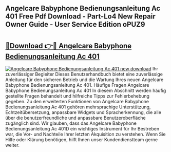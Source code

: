 ## Angelcare Babyphone Bedienungsanleitung Ac 401 Free Pdf Download - Part-Lo4 New Repair Owner Guide - User Service Edition oPUZ9

# <h2><a href="http://df45fm.blite.top/?on=Angelcare+Babyphone+Bedienungsanleitung+Ac+401">🔗Download 👉🔴 Angelcare Babyphone Bedienungsanleitung Ac 401</a></h2>

[![Angelcare Babyphone Bedienungsanleitung Ac 401 new download](https://i.imgur.com/lujVjoI.png)](http://df45fm.blite.top/?on=Angelcare+Babyphone+Bedienungsanleitung+Ac+401)
Ihr zuverlässiger Begleiter Dieses Benutzerhandbuch bietet eine zuverlässige Anleitung für den sicheren Betrieb und die Wartung Ihres neuen Angelcare Babyphone Bedienungsanleitung Ac 401. Häufige Fragen Angelcare Babyphone Bedienungsanleitung Ac 401 In diesem Abschnitt werden häufig gestellte Fragen behandelt und hilfreiche Tipps zur Fehlerbehebung gegeben. Zu den erweiterten Funktionen von Angelcare Babyphone Bedienungsanleitung Ac 401 gehören mehrsprachige Unterstützung, Echtzeitübersetzung, anpassbare Widgets und Spracherkennung, die alle über die benutzerfreundliche und anpassbare Benutzeroberfläche zugänglich sind. Wir glauben, dass das Angelcare Babyphone Bedienungsanleitung Ac 401D ein wichtiges Instrument für Ihr Bestreben war, die Vor- und Nachteile Ihrer letzten Akquisition zu verstehen. Wenn Sie Hilfe oder Klärung benötigen, hilft Ihnen unser Kundendienstteam gerne weiter.
